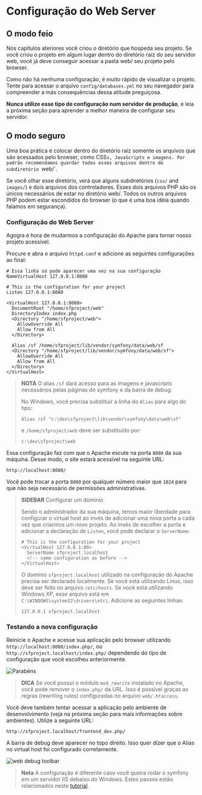 Configuração do Web Server
==========================

O modo feio
-----------

Nos capítulos ateriores você criou o diretório que hospeda seu projeto. Se você criou o projeto em algum lugar dentro do diretório raíz do seu servidor web, você já deve conseguir acessar a pasta web/ seu projeto pelo browser.

Como não há nenhuma configuração, é muito rápido de visualizar o projeto. Tente para acessar o arquivo `config/databases.yml` no seu navegador para compreender a más consequências dessa atitude preguiçosa. 


**Nunca utilize esse tipo de configuração num servidor de produção**, e leia a próxima seção para aprender a melhor maneira de configurar seu servidor.

O modo seguro
-------------

Uma boa prática é colocar dentro do diretório raíz somente os arquivos que são acessados pelo browser, como CSS`s, JavaScripts e imagens. Por padrão recomendamos guardar todos esses arquivos dentro do subdiretório `web/`.

Se você olhar esse diretório, verá que alguns subdiretórios (`css/` and `images/`) e dois arquivos dos controladores. Esses dois arquivos PHP são os únicos necessários de estar no diretório web/. Todos os outros arquivos PHP podem estar escondidos do browser (o que é uma boa idéia quando falamos em segurança). 

### Configuração do Web Server

Agogra é hora de mudarmos a configuração do Apache para tornar nosso projeto acessível.

Procure e abra o arquivo `httpd.conf` e adicione as seguintes configurações ao final:

    # Essa linha só pode aparecer uma vez na sua configuração
    NameVirtualHost 127.0.0.1:8080

    # This is the configuration for your project
    Listen 127.0.0.1:8080

    <VirtualHost 127.0.0.1:8080>
      DocumentRoot "/home/sfproject/web"
      DirectoryIndex index.php
      <Directory "/home/sfproject/web">
        AllowOverride All
        Allow from All
      </Directory>

      Alias /sf /home/sfproject/lib/vendor/symfony/data/web/sf
      <Directory "/home/sfproject/lib/vendor/symfony/data/web/sf">
        AllowOverride All
        Allow from All
      </Directory>
    </VirtualHost>

>**NOTA**
>O alias `/sf` dará acesso para as imagens e javascripts necessários pelas páginas do symfony e da barra de debug.
>
>No Windows, você precisa substituir a linha do `Alias` para algo do tipo:
>
>     Alias /sf "c:\dev\sfproject\lib\vendor\symfony\data\web\sf"
>
>e `/home/sfproject/web` deve ser substituído por:
>
>     c:\dev\sfproject\web

Essa configuração faz com que o Apache escute na porta `8080` da sua máquina. Desse modo, o site estará acessível na seguinte URL:

    http://localhost:8080/

Você pode trocar a porta `8080` por qualquer número maior que `1024` para que não seja necessário de permissões administrativas.

>**SIDEBAR**
>Configurar um domínio
>
>Sendo o administrador da sua máquina, temos maior liberdade para configurar o virtual host ao invés de adicionar uma nova porta a cada vez que criarmos um novo projeto. Ao invés de escolher a porta e adicionar a declaração de `Listen`, você pode declarar o `ServerName`:
>
>     # This is the configuration for your project
>     <VirtualHost 127.0.0.1:80>
>       ServerName sfproject.localhost
>       <!-- same configuration as before -->
>     </VirtualHost>
>
>
>O domínio `sfproject.localhost` utilizado na configuração do Apache precisa ser declarado localmente. Se você está utilizando Linux, isso deve ser feito no arquivo `/etc/hosts`. Se você está utilizando Windows XP, esse arquivo está em `C:\WINDOWS\system32\drivers\etc\`.
>Adicione as seguintes linhas:
>
>     127.0.0.1 sfproject.localhost

### Testando a nova configuração

Reinicie o Apache e acesse sua aplicação pelo browser utilizando `http://localhost:8080/index.php/`, ou `http://sfproject.localhost/index.php/` dependendo do tipo de configuração que você escolheu anteriormente.

![Parabéns](http://www.symfony-project.org/images/jobeet/1_2/01/congratulations.png)

>**DICA**
Se você possui o módulo `mod_rewrite` instalado no Apache, você pode remover o `index.php/` da URL. Isso é possível graças as regras (rewriting rules) configuradas no arquivo `web/.htaccess`.

Você deve também tentar acessar a aplicação pelo ambiente de desenvolvimento (veja na próxima seção para mais informações sobre ambientes). Utilize a seguinte URL:

    http://sfproject.localhost/frontend_dev.php/

A barra de debug deve aparecer no topo direito. Isso quer dizer que o Alias no virtual host foi configurado corretamente.

![web debug toolbar](http://www.symfony-project.org/images/jobeet/1_2/01/web_debug_toolbar.png)

>**Nota**
>A configuração é diferente caso você queira rodar o symfony em um servidor IIS debaixo do Windows. Estes passos estão relacionados neste [tutorial](http://www.symfony-project.com/cookbook/1_0/web_server_iis).
